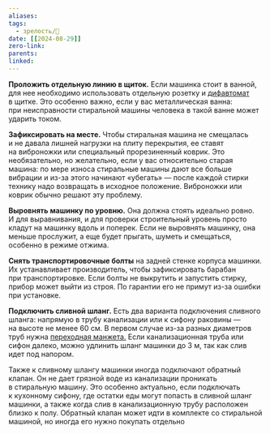 ```yaml
---
aliases: 
tags:
  - зрелость/🌱
date: [[2024-08-29]]
zero-link: 
parents: 
linked:
---
```

**Проложить отдельную линию в щиток.** Если машинка стоит в ванной, для нее необходимо использовать отдельную розетку и [дифавтомат](_inbox/Дифавтомат.md) в щитке. Это особенно важно, если у вас металлическая ванна: при неисправности стиральной машины человека в такой ванне может ударить током.

**Зафиксировать на месте.** Чтобы стиральная машина не смещалась и не давала лишней нагрузки на плиту перекрытия, ее ставят на виброножки или специальный прорезиненный коврик. Это необязательно, но желательно, если у вас относительно старая машина: по мере износа стиральные машины дают все больше вибрации и из-за этого начинают «убегать» — после каждой стирки технику надо возвращать в исходное положение. Виброножки или коврик обычно решают эту проблему.

**Выровнять машинку по уровню.** Она должна стоять идеально ровно. И для выравнивания, и для проверки строительный уровень просто кладут на машинку вдоль и поперек. Если не выровнять машинку, она меньше прослужит, а еще будет прыгать, шуметь и смещаться, особенно в режиме отжима.

**Снять транспортировочные болты** на задней стенке корпуса машинки. Их устанавливает производитель, чтобы зафиксировать барабан при транспортировке. Если болты не выкрутить и запустить стирку, прибор может выйти из строя. По гарантии его не примут из-за ошибки при установке.

**Подключить сливной шланг.** Есть два варианта подключения сливного шланга: напрямую в трубу канализации или к сифону раковины — на высоте не менее 60 см. В первом случае из-за разных диаметров труб нужна [переходная манжета.](https://www.ozon.ru/category/manzheta-dlya-slivnogo-shlanga-stiralnoy-mashiny/) Если канализационная труба или сифон далеко, можно удлинить шланг машинки до 3 м, так как слив идет под напором.

Также к сливному шлангу машинки иногда подключают обратный клапан. Он не дает грязной воде из канализации проникать в стиральную машину. Это особенно актуально, если подключать к кухонному сифону, где остатки еды могут попасть в сливной шланг машинки, а также когда слив в канализационную трубу расположен близко к полу. Обратный клапан может идти в комплекте со стиральной машиной, но иногда его нужно покупать отдельно